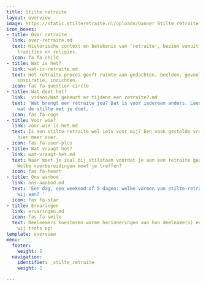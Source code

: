 ```yaml
---
title: Stilte retraite
layout: overview
image: https://static.stilteretraite.nl/uploads/banner Stilte retraite.jpg
icon_boxes:
- title: Over retraite
  link: over-retraite.md
  text: Historische context en betekenis van 'retraite', bezien vanuit verschillende
    tradities en religies.
  icon: fa fa-child
- title: Wat is het?
  link: wat-is-retraite.md
  text: Het retraite-proces geeft ruimte aan gedachten, beelden, gevoel, sensatie,
    inspiratie, inzichten.
  icon: fas fa-question-circle
- title: Wat doet het?
  link: _videos/Wat gebeurt er tijdens een retraite?.md
  text: 'Wat brengt een retraite jou? Dat is voor iedereen anders. Lees hier meer
    wat de stilte met je doet. '
  icon: fas fa-cogs
- title: Voor wie?
  link: voor-wie-is-het.md
  text: Is een stilte-retraite wel iets voor mij? Een vaak gestelde vraag! Lees er
    hier meer over.
  icon: fas fa-user-plus
- title: Wat vraagt het?
  link: wat-vraagt-het.md
  text: Waar moet je zoal bij stilstaan voordat je aan een retraite gaat deelnemen?
    Welke voorbereidingen moet je treffen?
  icon: fas fa-heart
- title: Ons aanbod
  link: ons-aanbod.md
  text: 'Een dag, een weekend of 5 dagen: welke vormen van stilte-retraite bieden
    wij aan? '
  icon: fas fa-star
- title: Ervaringen
  link: ervaringen.md
  icon: fas fa-smile
  text: Deelnemers koesteren warme herinneringen aan hun deelname(s) en daar zijn
    wij trots op!
template: overview
menu:
  footer:
    weight: 2
  navigation:
    identifier: _stilte_retraite
    weight: 2

---
```

